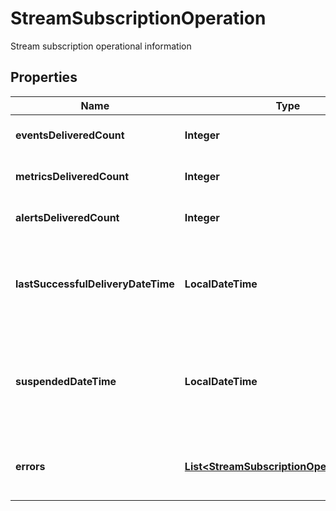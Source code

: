 

# StreamSubscriptionOperation

Stream subscription operational information

## Properties

| Name | Type | Description | Notes |
|------------ | ------------- | ------------- | -------------|
|**eventsDeliveredCount** | **Integer** | count of delivered events |  [optional] |
|**metricsDeliveredCount** | **Integer** | count of delivered metrics |  [optional] |
|**alertsDeliveredCount** | **Integer** | count of delivered alerts |  [optional] |
|**lastSuccessfulDeliveryDateTime** | **LocalDateTime** | last successful date time of delivered event, metric, or alert |  [optional] |
|**suspendedDateTime** | **LocalDateTime** | suspended date time of stream subscription delivery for event, metric, or alert |  [optional] |
|**errors** | [**List&lt;StreamSubscriptionOperationErrors&gt;**](StreamSubscriptionOperationErrors.md) | List of error information for stream subscription delivery |  [optional] |



